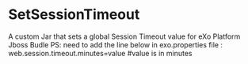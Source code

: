 # SetSessionTimeout
A custom Jar that sets a global Session Timeout value for eXo Platform Jboss Budle 
PS: need to add the line below in exo.properties file :
web.session.timeout.minutes=value 
#value is in minutes
